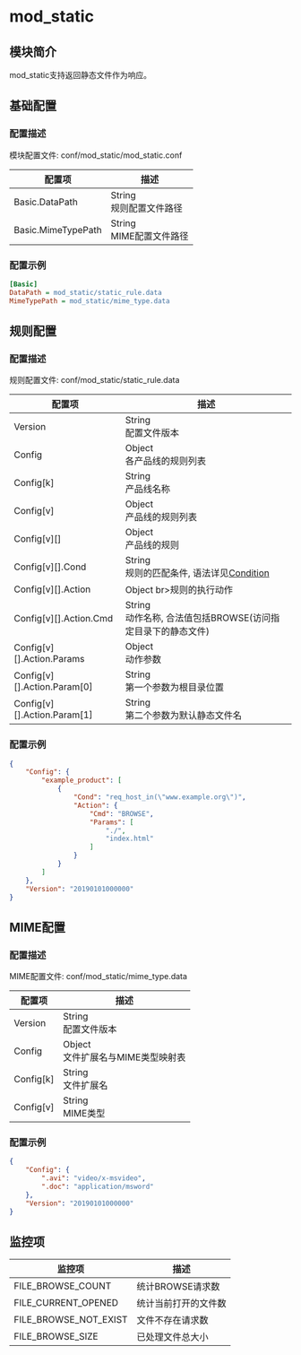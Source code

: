 # mod_static

## 模块简介 

mod_static支持返回静态文件作为响应。

## 基础配置

### 配置描述
模块配置文件: conf/mod_static/mod_static.conf

| 配置项         | 描述                               |
| -------------- | ---------------------------------- |
| Basic.DataPath | String<br>规则配置文件路径         |
| Basic.MimeTypePath | String<br>MIME配置文件路径     |

### 配置示例
```ini
[Basic]
DataPath = mod_static/static_rule.data
MimeTypePath = mod_static/mime_type.data

```

## 规则配置

### 配置描述
规则配置文件: conf/mod_static/static_rule.data

| 配置项                      | 描述                                         |
| --------------------------- | -------------------------------------------- |
| Version                     | String<br>配置文件版本                       |
| Config                      | Object<br>各产品线的规则列表                 |
| Config[k]                   | String<br>产品线名称                         |
| Config[v]                   | Object<br>产品线的规则列表                   |
| Config[v][]                 | Object<br>产品线的规则                       |
| Config[v][].Cond            | String<br>规则的匹配条件, 语法详见[Condition](../../condition/condition_grammar.md) |
| Config[v][].Action          | Object br>规则的执行动作                     |
| Config[v][].Action.Cmd      | String<br>动作名称, 合法值包括BROWSE(访问指定目录下的静态文件) |
| Config[v][].Action.Params   | Object<br>动作参数                           |
| Config[v][].Action.Param[0] | String<br>第一个参数为根目录位置             |
| Config[v][].Action.Param[1] | String<br>第二个参数为默认静态文件名         |

### 配置示例
```json
{
    "Config": {
        "example_product": [
            {
                "Cond": "req_host_in(\"www.example.org\")",
                "Action": {
                    "Cmd": "BROWSE",
                    "Params": [
                        "./",
                        "index.html"
                    ]
                }
            }
        ]
    },
    "Version": "20190101000000"
}
```

## MIME配置
### 配置描述
MIME配置文件: conf/mod_static/mime_type.data

| 配置项                      | 描述                                  |
| --------------------------- | ------------------------------------- |
| Version                     | String<br>配置文件版本                |
| Config                      | Object<br>文件扩展名与MIME类型映射表  |
| Config[k]                   | String<br>文件扩展名                  |
| Config[v]                   | String<br>MIME类型                    |

### 配置示例
```json
{
    "Config": {
        ".avi": "video/x-msvideo",
        ".doc": "application/msword"
    },
    "Version": "20190101000000"
}
```

## 监控项

| 监控项                   | 描述                              |
| ----------------------- | --------------------------------- |
| FILE_BROWSE_COUNT       |统计BROWSE请求数                    |
| FILE_CURRENT_OPENED     |统计当前打开的文件数                  |
| FILE_BROWSE_NOT_EXIST   |文件不存在请求数                     |
| FILE_BROWSE_SIZE        |已处理文件总大小                     |

